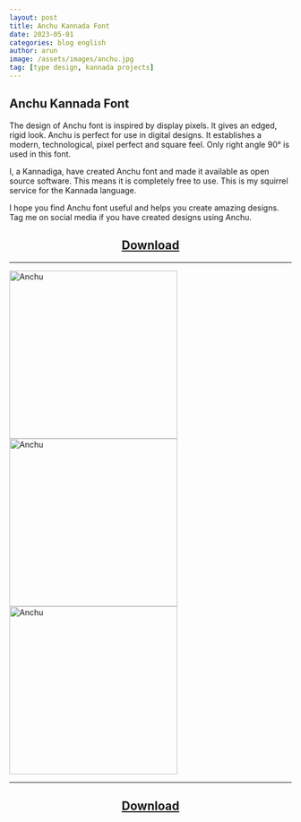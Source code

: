 ```yaml
---
layout: post
title: Anchu Kannada Font
date: 2023-05-01
categories: blog english
author: arun
image: /assets/images/anchu.jpg
tag: [type design, kannada projects]
---
```


## Anchu Kannada Font

The design of Anchu font is inspired by display pixels. It gives an edged, rigid look. Anchu is perfect for use in digital designs. It establishes a modern, technological, pixel perfect and square feel. Only right angle 90° is used in this font.

I, a Kannadiga, have created Anchu font and made it available as open source software. This means it is completely free to use. This is my squirrel service for the Kannada language.

I hope you find Anchu font useful and helps you create amazing designs. Tag me on social media if you have created designs using Anchu.

<center><h2><a href="https://firebasestorage.googleapis.com/v0/b/all-projects-5bb9d.appspot.com/o/imarunck%2Farunck.com%2FProject%20Assets%2FAnchu-Kannada-Regular.otf?alt=media&token=e1da044c-b1bb-44e3-b395-93c4acad4dc6" target="_blank">Download</a> </h2> 
</center>

---

<img src="https://firebasestorage.googleapis.com/v0/b/all-projects-5bb9d.appspot.com/o/imarunck%2Farunck.com%2Fpage%20anchu%2F01%20anchu.gif?alt=media&token=940d9f9e-777f-451e-96ff-f73a4eade08f" alt="Anchu" style="height:300px; width:auto;">

<img src="https://firebasestorage.googleapis.com/v0/b/all-projects-5bb9d.appspot.com/o/imarunck%2Farunck.com%2Fpage%20anchu%2F03%20anchu.gif?alt=media&token=b517f674-39b7-4138-ac27-a792bb80af85" alt="Anchu" style="height:300px; width:auto;">

<img src="https://firebasestorage.googleapis.com/v0/b/all-projects-5bb9d.appspot.com/o/imarunck%2Farunck.com%2Fpage%20anchu%2F02%20anchu.jpg?alt=media&token=f519d66a-77c1-4297-8003-1b7cf95a4137" alt="Anchu" style="height:300px; width:auto;">

---
<center><h2><a href="https://firebasestorage.googleapis.com/v0/b/all-projects-5bb9d.appspot.com/o/imarunck%2Farunck.com%2FProject%20Assets%2FAnchu-Kannada-Regular.otf?alt=media&token=e1da044c-b1bb-44e3-b395-93c4acad4dc6" target="_blank">Download</a> </h2> 
</center>